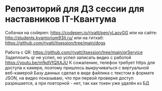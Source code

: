 # Репозиторий для ДЗ сессии для наставников IT-Квантума
Собачки на codepen: 
https://codepen.io/rjvatt/pen/yLaovGG
или на сайте:
http://students.kvantorium93it.ru/
или на гитхаб:
https://github.com/rjvatt/itsession/tree/main/dogs

Работа с QR:
https://github.com/rjvatt/itsession/tree/main/qrService
Задеплоить qr не успел, но успел записать видео с работой https://youtu.be/mfkdVfQXAJU
К сожалению, телефон требует https для доступа к камере, поэтому пришлось выкручиваться с виртуальной веб-камерой
Базу данных сделал в виде файлика с текстом в формате JSON, на видео показываю, что при первой проверке доступ разрешается, а при повторной - нет, так как токен уже удалён из БД